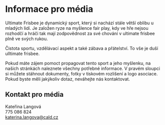 # Informace pro média

Ultimate Frisbee je dynamický sport, který si nachází stále větší oblibu u mladých lidí. Je založen ryze na myšlence fair play, kdy ve hře nejsou rozhodčí a hráči tak mají zodpovědnost za své chování v ultimate frisbee plně ve svých rukou.  

Čistota sportu, vzdělávací aspekt a také zábava a přátelství. To vše je duší ulltimate frisbee. 
 
Pokud máte zájem pomoct propagovat tento sport a jeho myšlenku, na našich stránkách naleznete všechny potřebné informace. V pravém sloupci si můžete stáhnout dokumenty, fotky v tiskovém rozlišení a logo asociace. Pokud byste měli jakýkoliv dotaz, neváhejte nás kontaktovat.
 
## Kontakt pro média

Kateřina Langová  
775 086 824  
katerina.langova@cald.cz
